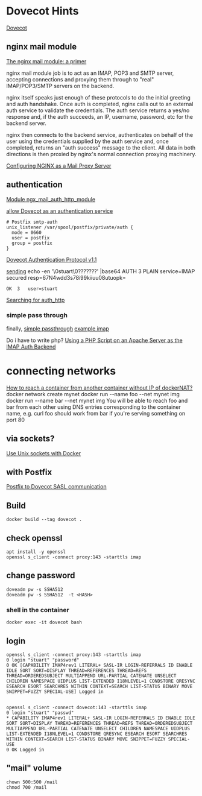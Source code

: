# Dovecot Hints

[Dovecot](https://www.dovecot.org/)

## nginx mail module

[The nginx mail module: a primer](https://github.com/robn/nginx-xmpp)

nginx mail module job is to act as an IMAP, POP3 and SMTP server, accepting connections and proxying them through to "real" IMAP/POP3/SMTP servers on the backend.

nginx itself speaks just enough of these protocols to do the initial greeting and auth handshake. Once auth is completed, nginx calls out to an external auth service to validate the credentials. The auth service returns a yes/no response and, if the auth succeeds, an IP, username, password, etc for the backend server.

nginx then connects to the backend service, authenticates on behalf of the user using the credentials supplied by the auth service and, once completed, returns an "auth success" message to the client. All data in both directions is then proxied by nginx's normal connection proxying machinery.

[Configuring NGINX as a Mail Proxy Server](https://www.nginx.com/resources/admin-guide/mail-proxy/)

## authentication

[Module ngx_mail_auth_http_module](https://nginx.org/en/docs/mail/ngx_mail_auth_http_module.html#protocol)

[allow Dovecot as an authentication service](https://workaround.org/ispmail/jessie/setting-up-dovecot)

    # Postfix smtp-auth
    unix_listener /var/spool/postfix/private/auth {
      mode = 0660
      user = postfix
      group = postfix
    }

[Dovecot Authentication Protocol v1.1](https://wiki1.dovecot.org/Authentication%20Protocol)

[sending](https://github.com/bmanojlovic/mod_authn_dovecot/blob/master/mod_authn_dovecot.c)
    echo  -en '\0stuart\0???????' |base64
    AUTH	3	PLAIN	service=IMAP	secured	resp=67N4wdd3s78i99kiiuu08utuopk=

    OK	3	user=stuart	

[Searching for auth_http](https://www.nginx.com/resources/wiki/search/?q=auth_http)

### simple pass through
finally, [simple passthrough](https://serverfault.com/questions/594962/nginx-understanding-the-purpose-of-auth-http-imap-proxy)
[example imap](http://mailman.nginx.org/pipermail/nginx/2010-February/019028.html)

Do i have to write php? [Using a PHP Script on an Apache Server as the IMAP Auth Backend](https://www.nginx.com/resources/wiki/start/topics/examples/imapauthenticatewithapachephpscript/)

# connecting networks

[How to reach a container from another container without IP of dockerNAT?](https://forums.docker.com/t/how-to-reach-a-container-from-another-container-without-ip-of-dockernat/21083/4)
    docker network create mynet
    docker run --name foo --net mynet img
    docker run --name bar --net mynet img
You will be able to reach foo and bar from each other using DNS entries corresponding to the container name, e.g. curl foo should work from bar if you're serving something on port 80

## via sockets?
[Use Unix sockets with Docker](https://www.jujens.eu/posts/en/2017/Feb/15/docker-unix-socket/)


## with Postfix

[Postfix to Dovecot SASL communication](http://www.postfix.org/SASL_README.html#server_dovecot)

## Build

	docker build --tag dovecot .

## check openssl
	apt install -y openssl
	openssl s_client -connect proxy:143 -starttls imap

## change password
	doveadm pw -s SSHA512
	doveadm pw -s SSHA512  -t <HASH>

### shell in the container
	docker exec -it dovecot bash

## login
	openssl s_client -connect proxy:143 -starttls imap
	0 login "stuart" "password"
	0 OK [CAPABILITY IMAP4rev1 LITERAL+ SASL-IR LOGIN-REFERRALS ID ENABLE IDLE SORT SORT=DISPLAY THREAD=REFERENCES THREAD=REFS THREAD=ORDEREDSUBJECT MULTIAPPEND URL-PARTIAL CATENATE UNSELECT CHILDREN NAMESPACE UIDPLUS LIST-EXTENDED I18NLEVEL=1 CONDSTORE QRESYNC ESEARCH ESORT SEARCHRES WITHIN CONTEXT=SEARCH LIST-STATUS BINARY MOVE SNIPPET=FUZZY SPECIAL-USE] Logged in


	openssl s_client -connect dovecot:143 -starttls imap
	0 login "stuart" "passwd"
	* CAPABILITY IMAP4rev1 LITERAL+ SASL-IR LOGIN-REFERRALS ID ENABLE IDLE SORT SORT=DISPLAY THREAD=REFERENCES THREAD=REFS THREAD=ORDEREDSUBJECT MULTIAPPEND URL-PARTIAL CATENATE UNSELECT CHILDREN NAMESPACE UIDPLUS LIST-EXTENDED I18NLEVEL=1 CONDSTORE QRESYNC ESEARCH ESORT SEARCHRES WITHIN CONTEXT=SEARCH LIST-STATUS BINARY MOVE SNIPPET=FUZZY SPECIAL-USE
	0 OK Logged in

## "mail" volume
	chown 500:500 /mail
	chmod 700 /mail
